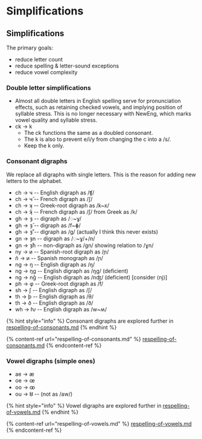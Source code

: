 # Simplifications

## Simplifications

The primary goals:

* reduce letter count
* reduce spelling & letter-sound exceptions
* reduce vowel complexity

### Double letter simplifications

* Almost all double letters in English spelling serve for pronunciation effects, such as retaining checked vowels, and implying position of syllable stress. This is no longer necessary with NewEng, which marks vowel quality and syllable stress.
* ck → k
  * The ck functions the same as a doubled consonant.
  * The k is also to prevent e/i/y from changing the c into a /s/.
  * Keep the k only.

### Consonant digraphs

We replace all digraphs with single letters. This is the reason for adding new letters to the alphabet.

* ch → ч -- English digraph as /ʧ/
* ch → ч̌ -- French digraph as /ʃ/
* ch → ʞ -- Greek-root digraph as /k\~x/
* ch → ʞ̌ -- French digraph as /ʃ/ from Greek as /k/
* gh → ȝ -- digraph as /◌\~ɣ/
* gh → ȝ̌ -- digraph as /f\~ɸ/
* gh → ȝ̊ -- digraph as /ɡ/ (actually I think this never exists)
* gn → ȝn -- digraph as /◌\~ɣ/+/n/
* gn → ȝ̊n -- non-digraph as /ɡn/ showing relation to /ɣn/
* ny → и -- Spanish-root digraph as /ɲ/
* ñ → и -- Spanish monograph as /ɲ/
* ng → ŋ -- English digraph as /ŋ/
* ng → ŋg -- English digraph as /ŋɡ/ (deficient)
* ng → nǧ -- English digraph as /nʤ/ (deficient) \[consider ⟨nj⟩]
* ph → φ -- Greek-root digraph as /f/
* sh → ʃ -- English digraph as /ʃ/
* th → þ -- English digraph as /θ/
* th → ð -- English digraph as /ð/
* wh → ƕ -- English digraph as /w\~ʍ/

{% hint style="info" %}
Consonant digraphs are explored further in [respelling-of-consonants.md](respelling-of-consonants.md "mention")
{% endhint %}

{% content-ref url="respelling-of-consonants.md" %}
[respelling-of-consonants.md](respelling-of-consonants.md)
{% endcontent-ref %}



### Vowel digraphs (simple ones)

* ae → æ
* oe → œ
* oo → ꝏ
* ou → ȣ -- (not as /aw/)

{% hint style="info" %}
Vowel digraphs are explored further in [respelling-of-vowels.md](respelling-of-vowels.md "mention")
{% endhint %}

{% content-ref url="respelling-of-vowels.md" %}
[respelling-of-vowels.md](respelling-of-vowels.md)
{% endcontent-ref %}


